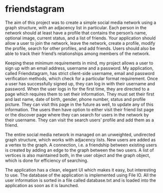 # friendstagram

The aim of this project was to create a simple social media network using a graph structure, with an adjacency list in particular. Each person in the network should at least have a profile that contains the person’s name, optional image, current status, and a list of friends. Your application should allow a user to join the network, leave the network, create a profile, modify the profile, search for other profiles, and add friends. Users should also be able to track their friend’s relationships among members of the network. 

Keeping these minimum requirements in mind, my project allows a user to sign up with an email address, username and a password.  My application, called Friendstagram, has strict client-side username, email and password verification methods, which check for a particular format requirement. Once a user has successfully signed up, they can log in with their username and password. When the user logs in for the first time, they are directed to a page which requires them to set their information. They must set their first and last name, date of birth, gender, phone number, status and profile picture. They can visit this page in the future as well, to update any of this information. The users then have option to either visit their friend list page or the discover page where they can search for users in the network by their username. They can visit the search users’ profile and add them as a friend. 

The entire social media network in managed on an unweighted, undirected graph structure, which works with adjacency lists. New users are added as a vertex to the graph. A connection, i.e. a friendship between existing users is created by adding an edge to the graph between the two users. A list of vertices is also maintained both, in the user object and the graph object, which is done for efficiency of searching. 

The application has a clean, elegant UI which makes it easy, but interesting to use. The database of the application is implemented using File IO. All the user information is sorted in a file called database.txt and is loaded into the application as soon as it is launched.

